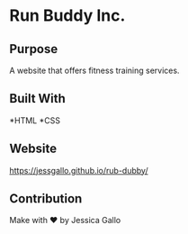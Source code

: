 # Run Buddy Inc.

## Purpose
A website that offers fitness training services.

## Built With
*HTML
*CSS

## Website
https://jessgallo.github.io/rub-dubby/

## Contribution
Make with ❤️ by Jessica Gallo
